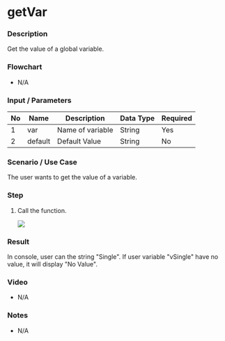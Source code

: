 # getVar

### Description

Get the value of a global variable.

### Flowchart

- N/A

<!--![Flowchart](componentValue-flowchart.png?raw=true)-->

### Input / Parameters

| No | Name | Description | Data Type | Required |
| ------ | ------ | ------ |------ | ------ |
| 1 | var | Name of variable | String | Yes |
| 2 | default | Default Value | String | No | 

### Scenario / Use Case

The user wants to get the value of a variable.

### Step

1. Call the function.

    ![](../../../../document/function/App/getVar/getVar-step-1.png?raw=true)

### Result

In console, user can the string "Single". If user variable "vSingle" have no value, it will display "No Value".

### Video

- N/A
<!--[![Video](http://i.imgur.com/Ot5DWAW.png)](https://youtu.be/StTqXEQ2l-Y?t=35s)
-->

### Notes
- N/A